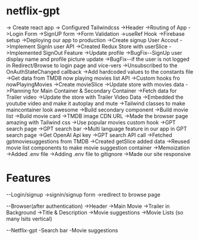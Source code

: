 # netflix-gpt
  -> Create react app
  -> Configured Tailwindcss
  ->Header
  ->Routing of App
  ->Login Form
  ->SignUP form
  ->Form Validation
  ->useRef Hook
  ->Firebase setup
  ->Deploying our app to production
  ->Create signup User Accout
  ->Implement SignIn user API
  ->Created Redux Store with userSlice
  ->Implemented SignOut Feature
  ->Update profile
  ->BugFix--SignUp user display name and profile picture update
  ->BugFix--if the user is not logged in Redirect/Browse to login page and vice-vers
  ->Unsubscribed to the OnAuthStateChanged callback
  ->Add hardcoded values to the constants file
  ->Get data from TMDB now playing movies list API
  ->Custom hooks fro nowPlayingMovies
  ->Create movieSlice
  ->Update store with movies data
  ->Planning for Main Container & Secondary Container
  ->Fetch data for Trailer video
  ->Update the store with Trailer Video Data
  ->Embedded the youtube video and make it autoplay and mute
  ->Tailwind classes to make maincontainer look awesome
  ->Build secondary component
  ->Build movie list
  ->Build movie card
  ->TMDB image CDN URL
  ->Made the browser page amazing with Tailwind css
  ->Use popular movies custom hook
  ->GPT search page
  ->GPT search bar
  ->Multi language feature in our app in GPT search page
  ->Get OpenAI Api key
  ->GPT search API call
  ->Fetched gptmoviesuggestions from TMDB
  ->Created getSlice added data
  ->Reused movie list components to make movie suggestion container 
  ->Memoization
  ->Added .env file
  ->Adding .env file to gitignore 
  ->Made our site responsive








# Features

--Login/signup
  ->signin/signup form
  ->redirect to browse page

--Browser(after authentication)
  ->Header
  ->Main Movie
    ->Trailer in Background
    ->Title & Description
    ->Movie suggestions
       ->Movie Lists (so many lsits vertical)

--Netflix-gpt
   -Search bar
   -Movie suggestions